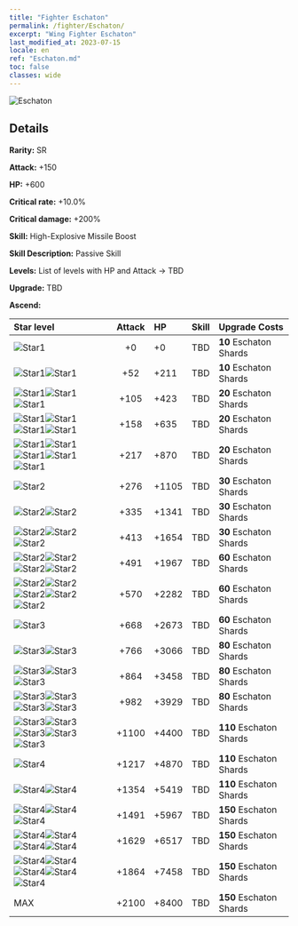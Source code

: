 ```yaml
---
title: "Fighter Eschaton"
permalink: /fighter/Eschaton/
excerpt: "Wing Fighter Eschaton"
last_modified_at: 2023-07-15
locale: en
ref: "Eschaton.md"
toc: false
classes: wide
---
```



 ![Eschaton](/images/ship/fj_img19.png)

## Details

 **Rarity:** SR 

 **Attack:** +150

 **HP:** +600

 **Critical rate:** +10.0%

 **Critical damage:** +200%

 **Skill:** High-Explosive Missile Boost

 **Skill Description:**  Passive Skill

 **Levels:**  List of levels with HP and Attack -> TBD

 **Upgrade:**  TBD

 **Ascend:**  

  |  Star level | Attack | HP |  Skill | Upgrade Costs |
  |:------|:----:|:------|:-------:|:-------------------|
  | ![Star1](/images/s1.png)  | +0  | +0  | TBD  | **10** Eschaton Shards |
  | ![Star1](/images/s1.png)![Star1](/images/s1.png)  | +52  | +211  | TBD  | **10** Eschaton Shards |
  | ![Star1](/images/s1.png)![Star1](/images/s1.png)![Star1](/images/s1.png)  | +105  | +423  | TBD  | **20** Eschaton Shards |
  | ![Star1](/images/s1.png)![Star1](/images/s1.png)![Star1](/images/s1.png)![Star1](/images/s1.png)  | +158  | +635  | TBD  | **20** Eschaton Shards |
  | ![Star1](/images/s1.png)![Star1](/images/s1.png)![Star1](/images/s1.png)![Star1](/images/s1.png)![Star1](/images/s1.png)  | +217  | +870  | TBD  | **20** Eschaton Shards |
  | ![Star2](/images/s2.png)  | +276  | +1105  | TBD  | **30** Eschaton Shards |
  | ![Star2](/images/s2.png)![Star2](/images/s2.png)  | +335  | +1341  | TBD  | **30** Eschaton Shards |
  | ![Star2](/images/s2.png)![Star2](/images/s2.png)![Star2](/images/s2.png)  | +413  | +1654  | TBD  | **30** Eschaton Shards |
  | ![Star2](/images/s2.png)![Star2](/images/s2.png)![Star2](/images/s2.png)![Star2](/images/s2.png)  | +491  | +1967  | TBD  | **60** Eschaton Shards |
  | ![Star2](/images/s2.png)![Star2](/images/s2.png)![Star2](/images/s2.png)![Star2](/images/s2.png)![Star2](/images/s2.png)  | +570  | +2282  | TBD  | **60** Eschaton Shards |
  | ![Star3](/images/s3.png)  | +668  | +2673  | TBD  | **60** Eschaton Shards |
  | ![Star3](/images/s3.png)![Star3](/images/s3.png)  | +766  | +3066  | TBD  | **80** Eschaton Shards |
  | ![Star3](/images/s3.png)![Star3](/images/s3.png)![Star3](/images/s3.png)  | +864  | +3458  | TBD  | **80** Eschaton Shards |
  | ![Star3](/images/s3.png)![Star3](/images/s3.png)![Star3](/images/s3.png)![Star3](/images/s3.png)  | +982  | +3929  | TBD  | **80** Eschaton Shards |
  | ![Star3](/images/s3.png)![Star3](/images/s3.png)![Star3](/images/s3.png)![Star3](/images/s3.png)![Star3](/images/s3.png)  | +1100  | +4400  | TBD  | **110** Eschaton Shards |
  | ![Star4](/images/s4.png)  | +1217  | +4870  | TBD  | **110** Eschaton Shards |
  | ![Star4](/images/s4.png)![Star4](/images/s4.png)  | +1354  | +5419  | TBD  | **110** Eschaton Shards |
  | ![Star4](/images/s4.png)![Star4](/images/s4.png)![Star4](/images/s4.png)  | +1491  | +5967  | TBD  | **150** Eschaton Shards |
  | ![Star4](/images/s4.png)![Star4](/images/s4.png)![Star4](/images/s4.png)![Star4](/images/s4.png)  | +1629  | +6517  | TBD  | **150** Eschaton Shards |
  | ![Star4](/images/s4.png)![Star4](/images/s4.png)![Star4](/images/s4.png)![Star4](/images/s4.png)![Star4](/images/s4.png)  | +1864  | +7458  | TBD  | **150** Eschaton Shards |
  | MAX  | +2100  | +8400  | TBD  | **150** Eschaton Shards |

